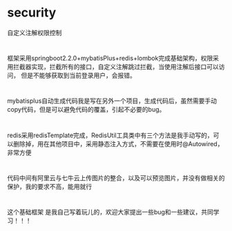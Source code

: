 # security
自定义注解权限控制

#
框架采用springboot2.2.0+mybatisPlus+redis+lombok完成基础架构，权限采用拦截器实现，拦截所有的接口，自定义注解跳过拦截，当使用注解后接口可以访问，
但是不能够获取到当前登录用户，会报错。
#
mybatisplus自动生成代码我是写在另外一个项目，生成代码后，虽然需要手动copy代码，但是可以避免代码的覆盖，引起不必要的bug。
#
redis采用redisTemplate完成，RedisUtil工具类中有三个方法是我手动写的，可以删除掉，用在其他项目中，采用静态注入方式，不需要在使用时@Autowired，非常方便

#
代码中间有阿里云与七牛云上传图片的整合，以及可以预览图片，并没有做相关的保护，我的要求不高，能用就行

#
这个基础框架 是我自己写着玩儿的，欢迎大家提出一些bug和一些建议，共同学习！！！

